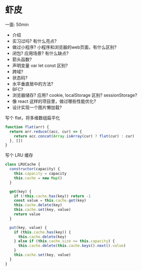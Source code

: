 # 虾皮

一面:
50min

- 介绍
- 实习过吗? 有什么亮点?
- 做过小程序? 小程序和浏览器的web页面，有什么区别?
- 闭包? 应用场景? 有什么缺点?
- 箭头函数?
- 声明变量 var let const 区别?
- 跨域?
- 状态码?
- 水平垂直居中的方法?
- BFC?
- 浏览器储存? 应用? cookie, localStorage 区别? sessionStorage?
- 像 react 这样的项目里，做过哪些性能优化?
- 设计实现一个图片懒加载?

写个 flat，将多维数组扁平化

```js
function flat(arr) {
  return arr.reduce((acc, cur) => {
    return acc.concat(Array.isArray(cur) ? flat(cur) : cur)
  }, [])
}
```

写个 LRU 缓存

```js
class LRUCache {
  constructor(capacity) {
    this.capacity = capacity
    this.cache = new Map()
  }

  get(key) {
    if (!this.cache.has(key)) return -1
    const value = this.cache.get(key)
    this.cache.delete(key)
    this.cache.set(key, value)
    return value
  }

  put(key, value) {
    if (this.cache.has(key)) {
      this.cache.delete(key)
    } else if (this.cache.size >= this.capacity) {
      this.cache.delete(this.cache.keys().next().value)
    }
    this.cache.set(key, value)
  }
}
```

